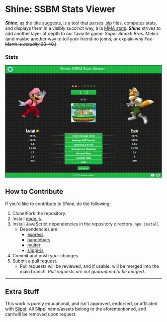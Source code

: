 # Shine: SSBM Stats Viewer

**_Shine_**, as the title suggests, is a tool that parses [.slp](https://slippi.gg/) files, computes stats, and displays them in a visibly succinct way, à la [MMA stats](https://www.espn.com/mma/fightcenter). **_Shine_** strives to add another layer of depth to our favorite game: _Super Smash Bros. Melee_. ~~(and maybe another way to tell your friend no johns, or explain why Fox-Marth is _actually_ 60-40.)~~

### Stats

![Site example](https://raw.githubusercontent.com/Diaresta/Slippi-Stats-Website/main/static/images/stats-gif.gif)

## How to Contribute

If you'd like to contribute to _Shine_, do the following:

1.  Clone/Fork the repository.
2.  Install [node.js](https://nodejs.org/en/).
3.  Install JavaScript dependencies in the repository directory.
    `npm install`
    - Dependencies are:
      - [express](https://expressjs.com/)
      - [handlebars](https://handlebarsjs.com/)
      - [multer](https://www.npmjs.com/package/multer)
      - [slippi-js](https://github.com/project-slippi/slippi-js)
4.  Commit and push your changes.
5.  Submit a pull request.
    - Pull requests will be reviewed, and if usable, will be merged into the main branch. _Pull requests are not guaranteed to be merged._

---

## Extra Stuff

This work is purely educational, and isn't approved, endorsed, or affiliated with [Slippi](https://slippi.gg/). All Slippi name/assets belong to the aforementioned, and can/will be removed upon request.
